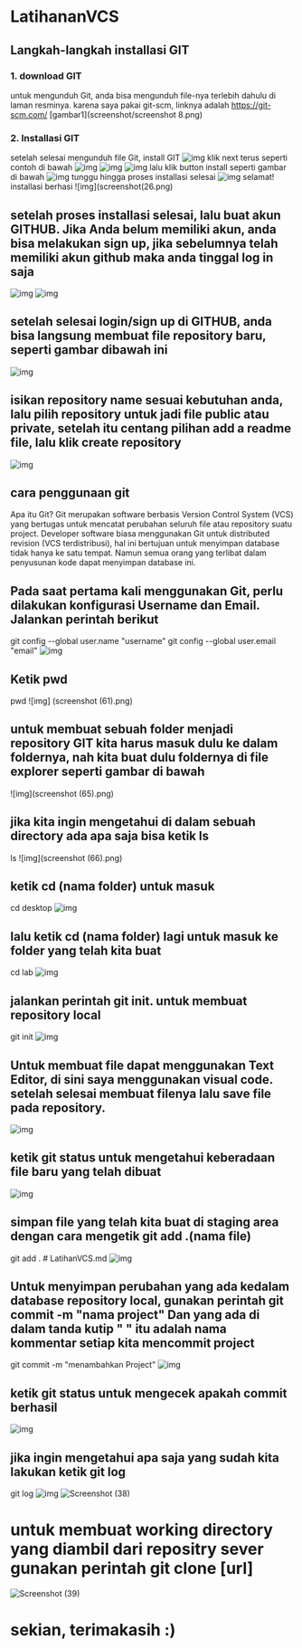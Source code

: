 # LatihananVCS
## Langkah-langkah installasi GIT
### 1. download GIT 
untuk mengunduh Git, anda bisa mengunduh file-nya terlebih dahulu di laman resminya. karena saya pakai git-scm, linknya adalah https://git-scm.com/
[gambar1](screenshot/screenshot 8.png)
### 2. Installasi GIT
setelah selesai mengunduh file Git, install GIT
![img](screenshot(9).png)
klik next terus seperti contoh di bawah
![img](screenshot(10).png)
![img](screenshot(22).png)
![img](screenshot(23).png)
lalu klik button install seperti gambar di bawah
![img](screenshot(24).png)
tunggu hingga proses installasi selesai
![img](screenshot(25).png)
selamat! installasi berhasi
![img](screenshot(26.png)
## setelah proses installasi selesai, lalu buat akun GITHUB. Jika Anda belum memiliki akun, anda bisa melakukan sign up, jika sebelumnya telah memiliki akun github maka anda tinggal log in saja 
![img](screenshot(29).png)
![img](screenshot(30).png)
## setelah selesai login/sign up di GITHUB, anda bisa langsung membuat file repository baru, seperti gambar dibawah ini
![img](screenshot(32).png)
## isikan repository name sesuai kebutuhan anda, lalu pilih repository untuk jadi file public atau private, setelah itu centang pilihan add a readme file, lalu klik create repository
![img](screenshot(33).png)
## cara penggunaan git
Apa itu Git?
Git merupakan software berbasis Version Control System (VCS) yang bertugas untuk mencatat perubahan seluruh file atau repository suatu project. Developer software biasa menggunakan Git untuk distributed revision (VCS terdistribusi), hal ini bertujuan untuk menyimpan database tidak hanya ke satu tempat. Namun semua orang yang terlibat dalam penyusunan kode dapat menyimpan database ini.
## Pada saat pertama kali menggunakan Git, perlu dilakukan konfigurasi Username dan Email. Jalankan perintah berikut
git config --global user.name "username"
git config --global user.email "email"
![img](screenshot(34).png)
## Ketik pwd
pwd
![img] (screenshot (61).png)
## untuk membuat sebuah folder menjadi repository GIT kita harus masuk dulu ke dalam foldernya, nah kita buat dulu foldernya di file explorer seperti gambar di bawah
![img](screenshot (65).png)
## jika kita ingin mengetahui di dalam sebuah directory ada apa saja bisa ketik ls
ls
![img](screenshot (66).png)
## ketik cd (nama folder) untuk masuk
cd desktop
![img](screenshot(67).png)
## lalu ketik cd (nama folder) lagi untuk masuk ke folder yang telah kita buat
cd lab
![img](screenshot(68).png)
## jalankan perintah git init. untuk membuat repository local
git init
![img](screenshot(69).png)
## Untuk membuat file dapat menggunakan Text Editor, di sini saya menggunakan visual code. setelah selesai membuat filenya lalu save file pada repository. 
![img](screenshot(48).png)
## ketik git status untuk mengetahui keberadaan file baru yang telah dibuat
![img](screenshot(70).png)
## simpan file yang telah kita buat di staging area dengan cara mengetik git add .(nama file)
git add . # LatihanVCS.md
![img](screenshot(72).png)
## Untuk menyimpan perubahan yang ada kedalam database repository local, gunakan perintah git commit -m "nama project" Dan yang ada di dalam tanda kutip " " itu adalah nama kommentar setiap kita mencommit project
git commit -m "menambahkan Project"
![img](screenshot(74).png)
## ketik git status untuk mengecek apakah commit berhasil
![img](screenshot(75).png)
## jika ingin mengetahui apa saja yang sudah kita lakukan ketik git log
git log
![img](screenshot(76).png)
![Screenshot (38)](https://user-images.githubusercontent.com/90132092/137754163-632c4388-fe1d-4a28-82ea-4326965b939c.png)
# untuk membuat working directory yang diambil dari repositry sever gunakan perintah git clone [url]
![Screenshot (39)](https://user-images.githubusercontent.com/90132092/137754186-2071a0b7-d323-4cd8-bb00-7b1375e162c2.png)
# sekian, terimakasih :)
